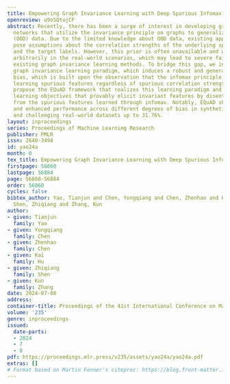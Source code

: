 ```yaml
---
title: Empowering Graph Invariance Learning with Deep Spurious Infomax
openreview: u9oSQtujCF
abstract: Recently, there has been a surge of interest in developing graph neural
  networks that utilize the invariance principle on graphs to generalize the out-of-distribution
  (OOD) data. Due to the limited knowledge about OOD data, existing approaches often
  pose assumptions about the correlation strengths of the underlying spurious features
  and the target labels. However, this prior is often unavailable and will change
  arbitrarily in the real-world scenarios, which may lead to severe failures of the
  existing graph invariance learning methods. To bridge this gap, we introduce a novel
  graph invariance learning paradigm, which induces a robust and general inductive
  bias, which is built upon the observation that the infomax principle encourages
  learning spurious features regardless of spurious correlation strengths. We further
  propose the EQuAD framework that realizes this learning paradigm and employs tailored
  learning objectives that provably elicit invariant features by disentangling them
  from the spurious features learned through infomax. Notably, EQuAD shows stable
  and enhanced performance across different degrees of bias in synthetic datasets
  and challenging real-world datasets up to 31.76%.
layout: inproceedings
series: Proceedings of Machine Learning Research
publisher: PMLR
issn: 2640-3498
id: yao24a
month: 0
tex_title: Empowering Graph Invariance Learning with Deep Spurious Infomax
firstpage: 56860
lastpage: 56884
page: 56860-56884
order: 56860
cycles: false
bibtex_author: Yao, Tianjun and Chen, Yongqiang and Chen, Zhenhao and Hu, Kai and
  Shen, Zhiqiang and Zhang, Kun
author:
- given: Tianjun
  family: Yao
- given: Yongqiang
  family: Chen
- given: Zhenhao
  family: Chen
- given: Kai
  family: Hu
- given: Zhiqiang
  family: Shen
- given: Kun
  family: Zhang
date: 2024-07-08
address:
container-title: Proceedings of the 41st International Conference on Machine Learning
volume: '235'
genre: inproceedings
issued:
  date-parts:
  - 2024
  - 7
  - 8
pdf: https://proceedings.mlr.press/v235/assets/yao24a/yao24a.pdf
extras: []
# Format based on Martin Fenner's citeproc: https://blog.front-matter.io/posts/citeproc-yaml-for-bibliographies/
---
```

